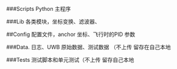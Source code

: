 ###Scripts Python 主程序

###Lib 各类模块，坐标变换、滤波器、

##Config 配置文件，anchor 坐标、飞行时的PID 参数

###Data. 日志、UWB 原始数据、测试数据 （不上传 留存在自己本地 

###Tests  测试脚本和单元测试（不上传 留存自己本地 